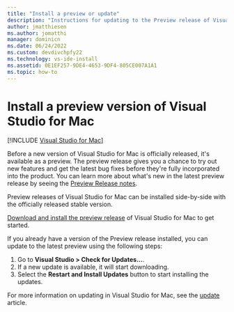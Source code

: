 ```yaml
---
title: "Install a preview or update"
description: "Instructions for updating to the Preview release of Visual Studio for Mac."
author: jmatthiesen
ms.author: jomatthi
manager: dominicn
ms.date: 06/24/2022
ms.custom: devdivchpfy22
ms.technology: vs-ide-install
ms.assetid: 0E1EF257-9DE4-4653-9DF4-805CE007A1A1
ms.topic: how-to
---
```

# Install a preview version of Visual Studio for Mac

 [!INCLUDE [Visual Studio for Mac](~/includes/applies-to-version/vs-mac-only.md)]

Before a new version of Visual Studio for Mac is officially released, it's available as a preview. The preview release gives you a chance to try out new features and get the latest bug fixes before they're fully incorporated into the product. You can learn more about what's new in the latest preview release by seeing the [Preview Release notes](https://aka.ms/vsmac-preview-release-notes).

Preview releases of Visual Studio for Mac can be installed side-by-side with the officially released stable version.

[Download and install the preview release](https://aka.ms/installer/preview) of Visual Studio for Mac to get started.

If you already have a version of the Preview release installed, you can update to the latest preview using the following steps:

1. Go to **Visual Studio > Check for Updates...**.
1. If a new update is available, it will start downloading.
1. Select the **Restart and Install Updates** button to start installing the updates.

For more information on updating in Visual Studio for Mac, see the [update](update.md) article.
